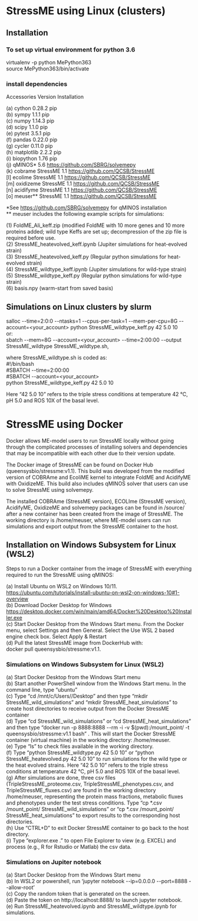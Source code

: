 # StressME using Linux (clusters)
## Installation
### To set up virtual environment for python 3.6

virtualenv -p python MePython363  
source MePython363/bin/activate  
### install dependencies
Accessories		Version			Installation  

(a)	cython			0.28.2				pip  
(b)	sympy			1.1.1				pip  
(c)	numpy			1.14.3				pip  
(d)	scipy			1.1.0				pip  
(e)	pytest			3.5.1				pip  
(f)	pandas			0.22.0				pip  
(g)	cycler			0.11.0				pip  
(h)	matplotlib		2.2.2				pip  
(i)	biopython		1.76				pip  
(j)	qMINOS* 		5.6 				https://github.com/SBRG/solvemepy  
(k)	cobrame		StressME 1.1			https://github.com/QCSB/StressME  
[l] ecolime			StressME 1.1 			https://github.com/QCSB/StressME  
[m] oxidizeme		StressME 1.1			https://github.com/QCSB/StressME  
[n] acidifyme		StressME 1.1			https://github.com/QCSB/StressME  
[o] meuser** 		StressME 1.1	 		https://github.com/QCSB/StressME  

*See https://github.com/SBRG/solvemepy for qMINOS installation  
** meuser includes the following example scripts for simulations:  

(1) FoldME_Ali_keff.zip (modified FoldME with 10 more genes and 10 more proteins added; wild type Keffs are set up; decompression of the zip file is required before use.  
(2) StressME_heatevolved_keff.ipynb (Jupiter simulations for heat-evolved strain)  
(3) StressME_heatevolved_keff.py  (Regular python simulations for heat-evolved strain)  
(4) StressME_wildtype_keff.ipynb  (Jupiter simulations for wild-type strain)  
(5) StressME_wildtype_keff.py  (Regular python simulations for wild-type strain)   
(6) basis.npy  (warm-start from saved basis)  

## Simulations on Linux clusters by slurm

salloc --time=2:0:0 --ntasks=1 --cpus-per-task=1 --mem-per-cpu=8G --account=<your_account> python StressME_wildtype_keff.py 42 5.0 10    
or:  
sbatch --mem=8G --account=<your_account> --time=2:00:00 --output StressME_wildtype StressME_wildtype.sh,     

where StressME_wildtype.sh is coded as:   
#!/bin/bash  
#SBATCH --time=2:00:00  
#SBATCH --account=<your_account>  
python StressME_wildtype_keff.py 42 5.0 10  

Here “42 5.0 10” refers to the triple stress conditions at temperature 42 ℃, pH 5.0 and ROS 10X of the basal level. 

# StressME using Docker

Docker allows ME-model users to run StressME locally without going through the complicated processes of installing solvers and dependencies that may be incompatible with each other due to their version update.  

The Docker image of StressME can be found on Docker Hub (queensysbio/stressme:v1.1). This build was developed from the modified version of COBRAme and EcoliME kernel to integrate FoldME and AcidifyME with OxidizeME. This build also includes qMINOS solver that users can use to solve StressME using solvemepy.  

The installed COBRAme (StressME version), ECOLIme (StressME version), AcidifyME, OxidizeME and solvemepy packages can be found in /source/ after a new container has been created from the image of StressME. The working directory is /home/meuser, where ME-model users can run simulations and export output from the StressME container to the host. 

## Installation on Windows Subsystem for Linux (WSL2)

Steps to run a Docker container from the image of StressME with everything required to run the StressME using qMINOS:

(a)	Install Ubuntu on WSL2 on Windows 10/11.  
https://ubuntu.com/tutorials/install-ubuntu-on-wsl2-on-windows-10#1-overview  
(b)	Download Docker Desktop for Windows https://desktop.docker.com/win/main/amd64/Docker%20Desktop%20Installer.exe  
(c)	Start Docker Desktop from the Windows Start menu. From the Docker menu, select Settings and then General. Select the Use WSL 2 based engine check box. Select Apply & Restart  
(d)	Pull the latest StressME image from DockerHub with:  
docker pull queensysbio/stressme:v1.1.  

### Simulations on Windows Subsystem for Linux (WSL2)

(a)	Start Docker Desktop from the Windows Start menu  
(b)	Start another PowerShell window from the Windows Start menu. In the command line, type “ubuntu”  
(c)	Type “cd /mnt/c/Users/<your user name in this local computer>/Desktop” and then type “mkdir StressME_wild_simulations” and “mkdir StressME_heat_simulations” to create host directories to receive output from the Docker StressME container  
(d)	Type “cd StressME_wild_simulations” or “cd StressME_heat_simulations” and then type “docker run -p 8888:8888 --rm -i -v  $(pwd):/mount_point/ -t queensysbio/stressme:v1.1 bash” . This will start the Docker StressME container (virtual machine) in the working directory: /home/meuser.  
(e)	Type “ls” to check files available in the working directory.  
(f)	Type “python StressME_wildtype.py 42 5.0 10” or “python StressME_heatevolved.py 42 5.0 10” to run simulations for the wild type or the heat evolved strains. Here “42 5.0 10” refers to the triple stress conditions at temperature 42 ℃, pH 5.0 and ROS 10X of the basal level.  
(g)	After simulations are done, three csv files (TripleStressME_proteome.csv, TripleStressME_phenotypes.csv, and TripleStressME_fluxes.csv) are found in the working directory /home/meuser, representing the protein mass fractions, metabolic fluxes and phenotypes under the test stress conditions. Type “cp *.csv /mount_point/ StressME_wild_simulations” or “cp *.csv /mount_point/ StressME_heat_simulations” to export results to the corresponding host directories.  
(h)	Use “CTRL+D” to exit Docker StressME container to go back to the host directory.   
(i)	Type “explorer.exe .” to open File Explorer to view (e.g. EXCEL) and process (e.g., R for Rstudio or Matlab) the csv data.   

### Simulations on Jupiter notebook

(a)	Start Docker Desktop from the Windows Start menu  
(b)	In WSL2 or powershell, run ‘jupyter notebook --ip=0.0.0.0 --port=8888 --allow-root’  
(c)	Copy the random token that is generated on the screen.  
(d)	Paste the token on http://localhost:8888/ to launch jupyter notebook.  
(e)	Run StressME_heatevolved.ipynb and StressME_wildtype.ipynb for simulations.  
